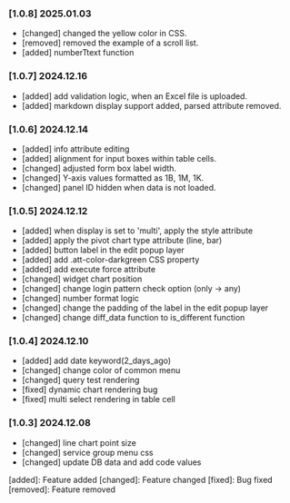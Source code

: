 ### [1.0.8] 2025.01.03
- [changed] changed the yellow color in CSS.
- [removed] removed the example of a scroll list.
- [added] numberTtext function

### [1.0.7] 2024.12.16
- [added] add validation logic, when an Excel file is uploaded.
- [added] markdown display support added, parsed attribute removed.

### [1.0.6] 2024.12.14
- [added] info attribute editing
- [added] alignment for input boxes within table cells.
- [changed] adjusted form box label width.
- [changed] Y-axis values formatted as 1B, 1M, 1K.
- [changed] panel ID hidden when data is not loaded.

### [1.0.5] 2024.12.12
- [added] when display is set to 'multi', apply the style attribute
- [added] apply the pivot chart type attribute (line, bar)
- [added] button label in the edit popup layer
- [added] add .att-color-darkgreen CSS property
- [added] add execute force attribute
- [changed] widget chart position
- [changed] change login pattern check option (only -> any)
- [changed] number format logic
- [changed] change the padding of the label in the edit popup layer
- [changed] change diff_data function to is_different function

### [1.0.4] 2024.12.10
- [added] add date keyword(2_days_ago)
- [changed] change color of common menu 
- [changed] query test rendering
- [fixed] dynamic chart rendering bug
- [fixed] multi select rendering in table cell

### [1.0.3] 2024.12.08
- [changed] line chart point size
- [changed] service group menu css 
- [changed] update DB data and add code values


[added]: Feature added 
[changed]: Feature changed 
[fixed]: Bug fixed 
[removed]: Feature removed